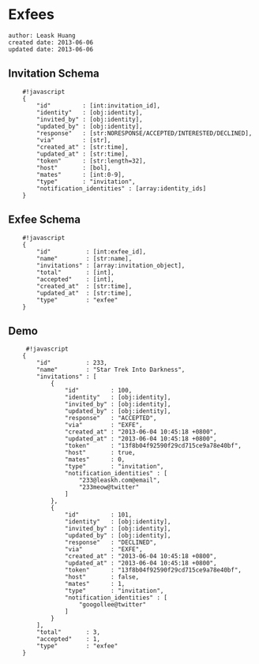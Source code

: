 # Exfees
    author: Leask Huang
    created date: 2013-06-06
    updated date: 2013-06-06


## Invitation Schema

        #!javascript
        {
            "id"         : [int:invitation_id],
            "identity"   : [obj:identity],
            "invited_by" : [obj:identity],
            "updated_by" : [obj:identity],
            "response"   : [str:NORESPONSE/ACCEPTED/INTERESTED/DECLINED],
            "via"        : [str],
            "created_at" : [str:time],
            "updated_at" : [str:time],
            "token"      : [str:length=32],
            "host"       : [bol],
            "mates"      : [int:0-9],
            "type"       : "invitation",
            "notification_identities" : [array:identity_ids]
        }


## Exfee Schema

        #!javascript
        {
            "id"          : [int:exfee_id],
            "name"        : [str:name],
            "invitations" : [array:invitation_object],
            "total"       : [int],
            "accepted"    : [int],
            "created_at"  : [str:time],
            "updated_at"  : [str:time],
            "type"        : "exfee"
        }


## Demo

         #!javascript
        {
            "id"          : 233,
            "name"        : "Star Trek Into Darkness",
            "invitations" : [
                {
                    "id"         : 100,
                    "identity"   : [obj:identity],
                    "invited_by" : [obj:identity],
                    "updated_by" : [obj:identity],
                    "response"   : "ACCEPTED",
                    "via"        : "EXFE",
                    "created_at" : "2013-06-04 10:45:18 +0800",
                    "updated_at" : "2013-06-04 10:45:18 +0800",
                    "token"      : "13f8b04f92590f29cd715ce9a78e40bf",
                    "host"       : true,
                    "mates"      : 0,
                    "type"       : "invitation",
                    "notification_identities" : [
                        "233@leaskh.com@email",
                        "233meow@twitter"
                    ]
                },
                {
                    "id"         : 101,
                    "identity"   : [obj:identity],
                    "invited_by" : [obj:identity],
                    "updated_by" : [obj:identity],
                    "response"   : "DECLINED",
                    "via"        : "EXFE",
                    "created_at" : "2013-06-04 10:45:18 +0800",
                    "updated_at" : "2013-06-04 10:45:18 +0800",
                    "token"      : "13f8b04f92590f29cd715ce9a78e40bf",
                    "host"       : false,
                    "mates"      : 1,
                    "type"       : "invitation",
                    "notification_identities" : [
                        "googollee@twitter"
                    ]
                }
            ],
            "total"       : 3,
            "accepted"    : 1,
            "type"        : "exfee"
        }
